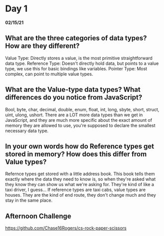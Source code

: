 # Day 1
__02/15/21__

## What are the three categories of data types? How are they different?

Value Type: Directly stores a value, is the most primitive straightforward data type.
Reference Type: Doesn't directly hold data, but points to a value type, we use this for basic bindings like variables.
Pointer Type: Most complex, can point to multiple value types.

## What are the Value-type data types? What differences do you notice from JavaScript?

Bool, byte, char, decimal, double, enum, float, int, long, sbyte, short, struct, uint, ulong, ushort.
There are a LOT more data types than we get in JavaScript, and they are much more specific about the exact amount of memory they are allowed to use, you're supposed to declare the smallest necessary data type.

## In your own words how do Reference types get stored in memory? How does this differ from Value types?

Refernce types get stored with a little address book. This book tells them exactly where the data they need to know is, so when they're asked what they know they can show us what we're asking for. They're kind of like a taxi driver, I guess... If reference types are taxi cabs, value types are houses. They are the kind of end route, they don't change much and they stay in the same place.

## Afternoon Challenge
https://github.com/Chase16Rogers/cs-rock-paper-scissors